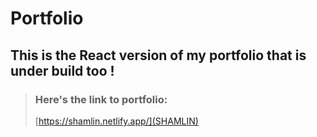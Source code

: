 # Portfolio

## This is the React version of my portfolio that is under build too !

> ### Here's the link to portfolio:
> [https://shamlin.netlify.app/](SHAMLIN)
